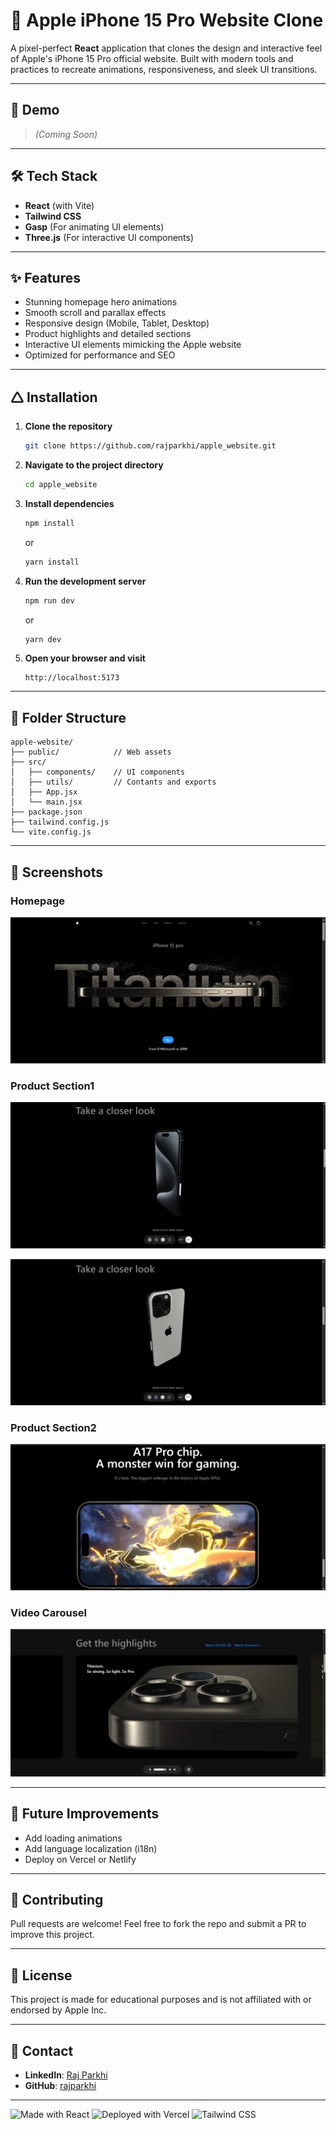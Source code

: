 # 📱 Apple iPhone 15 Pro Website Clone

A pixel-perfect **React** application that clones the design and interactive feel of Apple's iPhone 15 Pro official website. Built with modern tools and practices to recreate animations, responsiveness, and sleek UI transitions.

---

## 🚀 Demo

> _(Coming Soon)_

---

## 🛠️ Tech Stack

- **React** (with Vite)
- **Tailwind CSS**
- **Gasp** (For animating UI elements)
- **Three.js** (For interactive UI components)

---

## ✨ Features

- Stunning homepage hero animations
- Smooth scroll and parallax effects
- Responsive design (Mobile, Tablet, Desktop)
- Product highlights and detailed sections
- Interactive UI elements mimicking the Apple website
- Optimized for performance and SEO

---

## 🛆 Installation

1. **Clone the repository**

   ```bash
   git clone https://github.com/rajparkhi/apple_website.git
   ```

2. **Navigate to the project directory**

   ```bash
   cd apple_website
   ```

3. **Install dependencies**

   ```bash
   npm install
   ```

   or

   ```bash
   yarn install
   ```

4. **Run the development server**

   ```bash
   npm run dev
   ```

   or

   ```bash
   yarn dev
   ```

5. **Open your browser and visit**
   ```
   http://localhost:5173
   ```

---

## 📆 Folder Structure

```
apple-website/
├── public/            // Web assets
├── src/
│   ├── components/    // UI components
│   ├── utils/         // Contants and exports
│   ├── App.jsx
│   └── main.jsx
├── package.json
├── tailwind.config.js
└── vite.config.js
```

---

## 💎 Screenshots

### Homepage

![Hero Section](public/screenshots/Hero-Section.png)

### Product Section1

![Product Section1](public/screenshots/product-section1.png)

![Product Section1](public/screenshots/product-section2.png)

### Product Section2

![Product Section1](public/screenshots/Product-section3.png)

### Video Carousel

![Product Section1](public/screenshots/Video-carousel.png)

---

## 🔮 Future Improvements

- Add loading animations
- Add language localization (i18n)
- Deploy on Vercel or Netlify

---

## 🤝 Contributing

Pull requests are welcome! Feel free to fork the repo and submit a PR to improve this project.

---

## 📄 License

This project is made for educational purposes and is not affiliated with or endorsed by Apple Inc.

---

## 📨 Contact

- **LinkedIn**: [Raj Parkhi](https://www.linkedin.com/in/raj-parkhi-44881320b/)
- **GitHub**: [rajparkhi](https://github.com/rajparkhi)

---

![Made with React](https://img.shields.io/badge/Made%20with-React-61DAFB?logo=react)
![Deployed with Vercel](https://img.shields.io/badge/Deployed%20on-Vercel-black?logo=vercel)
![Tailwind CSS](https://img.shields.io/badge/Styled%20with-Tailwind%20CSS-06B6D4?logo=tailwindcss)
